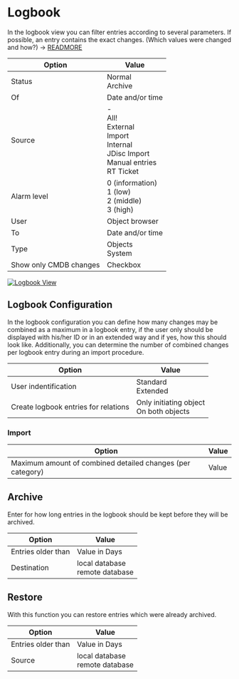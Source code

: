# Logbook

In the logbook view you can filter entries according to several parameters. If possible, an entry contains the exact changes. (Which values were changed and how?) → [READMORE](../../basics/logbook.md)

| Option                 | Value                                                                                      |
| ---------------------- | ------------------------------------------------------------------------------------------ |
| Status                 | Normal<br>Archive                                                                          |
| Of                     | Date and/or time                                                                           |
| Source                 | -<br>All!<br>External<br>Import<br>Internal<br>JDisc Import<br>Manual entries<br>RT Ticket |
| Alarm level            | 0 (information)<br>1 (low)<br>2 (middle)<br>3 (high)                                       |
| User                   | Object browser                                                                             |
| To                     | Date and/or time                                                                           |
| Type                   | Objects<br>System                                                                          |
| Show only CMDB changes | Checkbox                                                                                   |

[![Logbook View](../../assets/images/en/system-administration/administration/logbook/1-l.png)](../../assets/images/en/system-administration/administration/logbook/1-l.png)

## Logbook Configuration

In the logbook configuration you can define how many changes may be combined as a maximum in a logbook entry, if the user only should be displayed with his/her ID or in an extended way and if yes, how this should look like. Additionally, you can determine the number of combined changes per logbook entry during an import procedure.

| Option                               | Value                                     |
| ------------------------------------ | ----------------------------------------- |
| User indentification                 | Standard<br>Extended                      |
| Create logbook entries for relations | Only initiating object<br>On both objects |

### Import

| Option                                                     | Value |
| ---------------------------------------------------------- | ----- |
| Maximum amount of combined detailed changes (per category) | Value |

## Archive

Enter for how long entries in the logbook should be kept before they will be archived.

| Option             | Value                             |
| ------------------ | --------------------------------- |
| Entries older than | Value in Days                     |
| Destination        | local database<br>remote database |

## Restore

With this function you can restore entries which were already archived.

| Option             | Value                             |
| ------------------ | --------------------------------- |
| Entries older than | Value in Days                     |
| Source             | local database<br>remote database |
